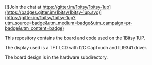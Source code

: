 [![Join the chat at https://gitter.im/1bitsy/1bitsy-1up](https://badges.gitter.im/1bitsy/1bitsy-1up.svg)](https://gitter.im/1bitsy/1bitsy-1up?utm_source=badge&utm_medium=badge&utm_campaign=pr-badge&utm_content=badge)

This repository contains the board and code used on the 1Bitsy 1UP.

The display used is a TFT LCD with I2C CapTouch and ILI9341 driver.

The board design is in the hardware subdirectory.
